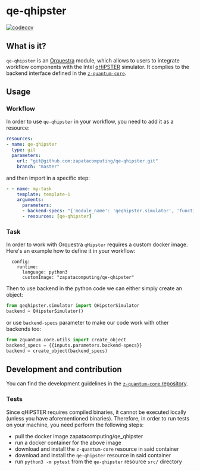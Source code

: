 # qe-qhipster

[![codecov](https://codecov.io/gh/zapatacomputing/qe-qhipster/branch/master/graph/badge.svg?token=C1SFVLKHB9)](https://codecov.io/gh/zapatacomputing/qe-qhipster)

## What is it?


`qe-qhipster` is an [Orquestra](https://www.zapatacomputing.com/orquestra/) module, which allows to users to integrate workflow components with the Intel [qHiPSTER](https://github.com/iqusoft/intel-qs) simulator.
It complies to the backend interface defined in the [`z-quantum-core`](https://github.com/zapatacomputing/z-quantum-core/blob/master/src/python/orquestra/core/interfaces/backend.py).

## Usage

### Workflow
In order to use `qe-qhipster` in your workflow, you need to add it as a resource:

```yaml
resources:
- name: qe-qhipster
  type: git
  parameters:
    url: "git@github.com:zapatacomputing/qe-qhipster.git"
    branch: "master"
```

and then import in a specific step:

```yaml
- - name: my-task
    template: template-1
    arguments:
      parameters:
      - backend-specs: "{'module_name': 'qeqhipster.simulator', 'function_name': 'QHipsterSimulator'}"
      - resources: [qe-qhipster]
```

### Task

In order to work with Orquestra `qHipster` requires a custom docker image. Here's an example how to define it in your workflow:

```
  config:
    runtime:
      language: python3
      customImage: "zapatacomputing/qe-qhipster"
```

Then to use backend in the python code we can either simply create an object:

```python
from qeqhipster.simulator import QHipsterSimulator
backend = QHipsterSimulator()
```

or use `backend-specs` parameter to make our code work with other backends too:

```python
from zquantum.core.utils import create_object
backend_specs = {{inputs.parameters.backend-specs}}
backend = create_object(backend_specs)
```

## Development and contribution

You can find the development guidelines in the [`z-quantum-core` repository](https://github.com/zapatacomputing/z-quantum-core).

### Tests
Since qHiPSTER requires compiled binaries, it cannot be executed locally (unless you have aforementioned binaries). Therefore, in order to run tests on your machine, you need perform the following steps:

- pull the docker image zapatacomputing/qe_qhipster
- run a docker container for the above image
- download and install the `z-quantum-core` resource in said container
- download and install the `qe-qhipster` resource in said container
- run `python3 -m pytest` from the `qe-qhipster` resource `src/` directory
